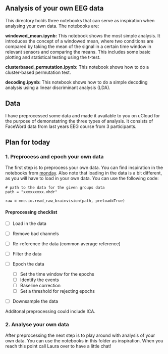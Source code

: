 ## Analysis of your own EEG data


This directory holds three notebooks that can serve as inspiration when analysing your own data. The notebooks are:

**windowed_mean.ipynb:** This notebook shows the most simple analysis. It introduces the concept of a windowed mean, where two conditions are compared by taking the mean of the signal in a certain time window in relevant sensors and comparing the means. This includes some basic plotting and statistical testing using the t-test.

**clusterbased_permutation.ipynb:** This notebook shows how to do a cluster-based permutation test. 

**decoding.ipynb:** This notebook shows how to do a simple decoding analysis using a linear discriminant analysis (LDA).



## Data
I have preprocessed some data and made it available to you on uCloud for the purpose of demonstatring the three types of analysis. It consists of FaceWord data from last years EEG course from 3 participants. 

## Plan for today

### 1. Preprocess and epoch your own data
The first step is to preprocess your own data. You can find inspiration in the notebooks from [monday](../monday/README.md). Also note that loading in the data is a bit different, as you will have to load in your own data. You can use the following code:
```
# path to the data for the given groups data
path = "xxxxxxxxx.vhdr"

raw = mne.io.read_raw_brainvision(path, preload=True)
```

#### Preprocessing checklist
- [ ] Load in the data
- [ ] Remove bad channels
- [ ] Re-reference the data (common average reference)
- [ ] Filter the data
- [ ] Epoch the data 
    - [ ] Set the time window for the epochs
    - [ ] Identify the events
    - [ ] Baseline correction
    - [ ] Set a threshold for rejecting epochs
- [ ] Downsample the data


Additonal preprocessing could include ICA.

### 2. Analyse your own data
After preprocessing the next step is to play around with analysis of your own data. You can use the notebooks in this folder as inspiration. When you reach this point call Laura over to have a little chat!
